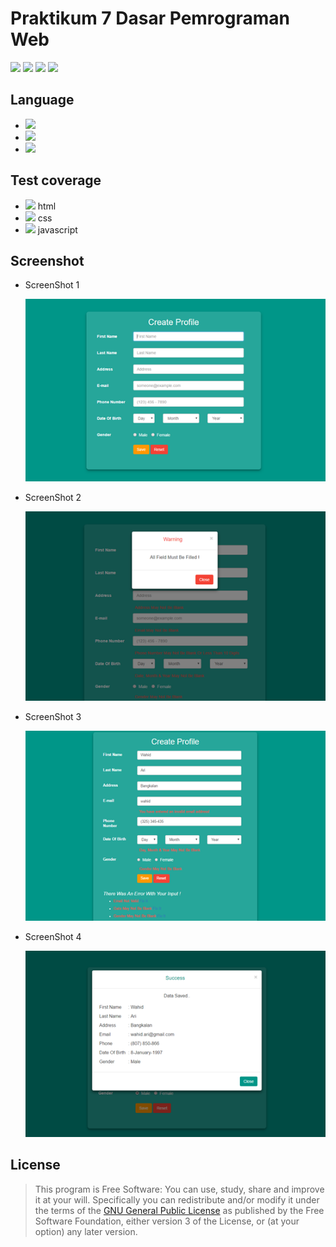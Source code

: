 # Praktikum 7 Dasar Pemrograman Web

[![](https://gitlab.com/gitlab-org/gitlab-ee/badges/master/build.svg)](https://wahidari.github.io)
[![](https://semaphoreci.com/api/v1/projects/2f1a5809-418b-4cc2-a1f4-819607579fe7/400484/shields_badge.svg)](https://wahidari.github.io)
[![](https://img.shields.io/badge/docs-latest-brightgreen.svg?style=flat&maxAge=86400)](https://wahidari.github.io)
[![](https://img.shields.io/badge/Find%20Me-%40wahidari-009688.svg?style=social)](https://wahidari.github.io)

## Language

- [![](https://img.shields.io/badge/html-5-FF5722.svg)](https://www.w3.org/html/) 
- [![](https://img.shields.io/badge/css-3-03A9F4.svg)](https://www.w3.org/Style/CSS/Overview.en.html) 
- [![](https://img.shields.io/badge/javascript-1.8-FFCA28.svg)](https://developer.mozilla.org/en-US/docs/Web/JavaScript/Reference) 

## Test coverage

- [![](https://s3.amazonaws.com/assets.coveralls.io/badges/coveralls_97.svg)](https://wahidari.github.io) html
- [![](https://gitlab.com/gitlab-org/gitlab-ce/badges/master/coverage.svg)](https://wahidari.github.io) css
- [![](https://gitlab.com/gitlab-org/gitlab-ce/badges/master/coverage.svg?job=coverage)](https://wahidari.github.io) javascript


## Screenshot

- ScreenShot 1

    ![](./ss/a.png)

- ScreenShot 2

    ![](./ss/b.png)

- ScreenShot 3

    ![](./ss/c.png)

- ScreenShot 4

    ![](./ss/d.png)

## License
> This program is Free Software: You can use, study, share and improve it at your
will. Specifically you can redistribute and/or modify it under the terms of the
[GNU General Public License](https://www.gnu.org/licenses/gpl.html) as
published by the Free Software Foundation, either version 3 of the License, or
(at your option) any later version.
